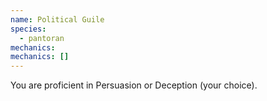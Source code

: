 ```yaml
---
name: Political Guile
species:
  - pantoran
mechanics:
mechanics: []
---
```

You are proficient in Persuasion or Deception (your choice).
